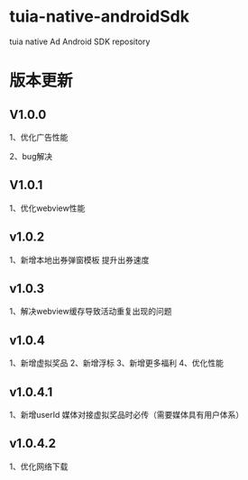 # tuia-native-androidSdk
tuia native Ad Android SDK  repository

# 版本更新
## V1.0.0
1、优化广告性能

2、bug解决

## V1.0.1
1、优化webview性能

## v1.0.2
1、新增本地出券弹窗模板 提升出券速度

## v1.0.3
1、解决webview缓存导致活动重复出现的问题

## v1.0.4
1、新增虚拟奖品
2、新增浮标
3、新增更多福利
4、优化性能

## v1.0.4.1
1、新增userId 媒体对接虚拟奖品时必传（需要媒体具有用户体系）

## v1.0.4.2
1、优化网络下载
